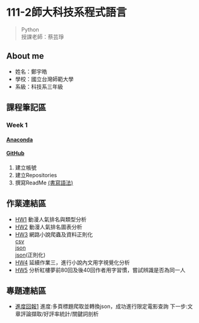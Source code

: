 # 111-2師大科技系程式語言 

> Python <br>
> 授課老師：蔡芸琤

## About me 
 * 姓名：鄭宇皓
 * 學校：國立台灣師範大學
 * 系級：科技系三年級
## 課程筆記區
### Week 1
 #### [Anaconda](https://www.anaconda.com/products/distribution) <br>
 
 #### [GitHub](https://github.com/) <br>
  1. 建立帳號
  2. 建立Repositories
  3. 撰寫ReadMe [(書寫語法)](https://github.com/othree/markdown-syntax-zhtw/blob/master/syntax.md#overview) <br>
 
## 作業連結區
- [HW1](https://github.com/yuhao0711/PL/blob/main/HW1/HW1.ipynb)
動漫人氣排名與類型分析
- [HW2](https://github.com/yuhao0711/PL/blob/main/HW2/HW2.ipynb)
動漫人氣排名圖表分析
- [HW3](https://github.com/yuhao0711/PL/blob/main/HW3/HW3.ipynb)
網路小說爬蟲及資料正則化<br>
   [csv](https://github.com/yuhao0711/PL/blob/main/HW3/Novel.csv)<br>
   [json](https://github.com/yuhao0711/PL/blob/main/HW3/novel.json)<br>
   [json](https://github.com/yuhao0711/PL/blob/main/HW3/novel.json)(正則化)<br>
- [HW4](https://github.com/yuhao0711/PL/blob/main/HW4/HW4.ipynb)
延續作業三，進行小說內文用字視覺化分析
- [HW5](https://github.com/yuhao0711/PL/blob/main/HW5/HW5.ipynb)
分析紅樓夢前80回及後40回作者用字習慣，嘗試辨識是否為同一人
## 專題連結區
- [進度回報1](https://docs.google.com/presentation/d/19gCC6C8e_Rg4asEE6wTL2w3I1oX0xpJAoRJ_Q2CfJFQ/edit#slide=id.g24a09b16915_0_711)
進度:多頁標題爬取並轉換json，成功進行限定電影查詢
下一步:文章評論擷取/好評率統計/關鍵詞剖析

